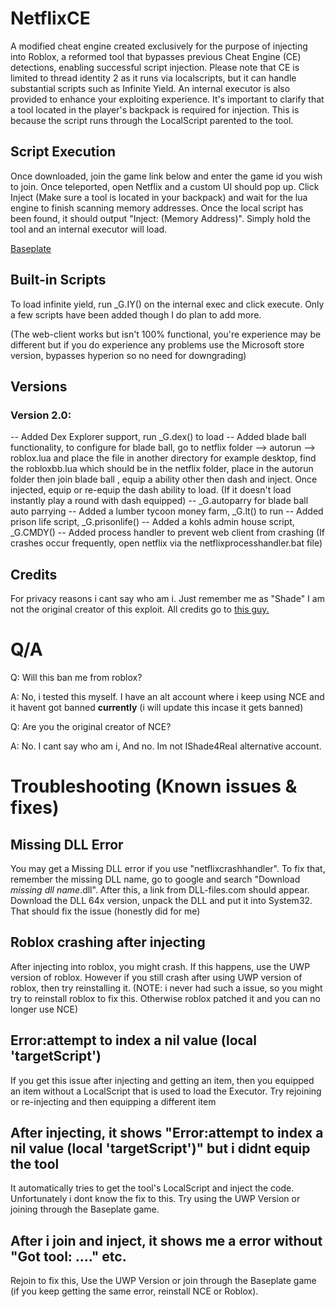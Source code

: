 # NetflixCE

A modified cheat engine created exclusively for the purpose of injecting into Roblox, a reformed tool that bypasses previous Cheat Engine (CE) detections, enabling successful script injection. Please note that CE is limited to thread identity 2 as it runs via localscripts, but it can handle substantial scripts such as Infinite Yield. An internal executor is also provided to enhance your exploiting experience. It's important to clarify that a tool located in the player's backpack is required for injection. This is because the script runs through the LocalScript parented to the tool.


## Script Execution

Once downloaded, join the game link below and enter the game id you wish to join. Once teleported, open Netflix and a custom UI should pop up. Click Inject (Make sure a tool is located in your backpack) and wait for the lua engine to finish scanning memory addresses. Once the local script has been found, it should output "Inject: (Memory Address)". Simply hold the tool and an internal executor will load.

[Baseplate](https://www.roblox.com/games/15167092402/Baseplate)

## Built-in Scripts

To load infinite yield, run _G.IY() on the internal exec and click execute. Only a few scripts have been added though I do plan to add more.

(The web-client works but isn't 100% functional, you're experience may be different but if you do experience any problems use the Microsoft store version, bypasses hyperion so no need for downgrading) 

## Versions

### Version 2.0:

-- Added Dex Explorer support, run _G.dex() to load
-- Added blade ball functionality, to configure for blade ball, go to netflix folder --> autorun --> roblox.lua and place the file in another directory for example desktop, find the robloxbb.lua which should be in the netflix folder, place in the autorun folder then join blade ball , equip a ability other then dash and inject. Once injected, equip or re-equip the dash ability to load. (If it doesn't load instantly play a round with dash equipped)
-- _G.autoparry for blade ball auto parrying
-- Added a lumber tycoon money farm, _G.lt() to run
-- Added prison life script, _G.prisonlife()
-- Added a kohls admin house script, _G.CMDY()
-- Added process handler to prevent web client from crashing
(If crashes occur frequently, open netflix via the netflixprocesshandler.bat file)

## Credits

For privacy reasons i cant say who am i. Just remember me as "Shade"
I am not the original creator of this exploit. All credits go to [this guy.](https://github.com/IShade4ReaI)

# Q/A

Q: Will this ban me from roblox?

A: No, i tested this myself. I have an alt account where i keep using NCE and it havent got banned **currently** (i will update this incase it gets banned)

Q: Are you the original creator of NCE?

A: No. I cant say who am i, And no. Im not IShade4ReaI alternative account.

# Troubleshooting (Known issues & fixes)

## Missing DLL Error

You may get a Missing DLL error if you use "netflixcrashhandler". To fix that, remember the missing DLL name, go to google and search "Download *missing dll name*.dll". After this, a link from DLL-files.com should appear. Download the DLL 64x version, unpack the DLL and put it into System32. That should fix the issue (honestly did for me)

## Roblox crashing after injecting

After injecting into roblox, you might crash. If this happens, use the UWP version of roblox. However if you still crash after using UWP version of roblox, then try reinstalling it. (NOTE: i never had such a issue, so you might try to reinstall roblox to fix this. Otherwise roblox patched it and you can no longer use NCE)

## Error:attempt to index a nil value (local 'targetScript')

If you get this issue after injecting and getting an item, then you equipped an item without a LocalScript that is used to load the Executor. Try rejoining or re-injecting and then equipping a different item

## After injecting, it shows "Error:attempt to index a nil value (local 'targetScript')" but i didnt equip the tool

It automatically tries to get the tool's LocalScript and inject the code. Unfortunately i dont know the fix to this. Try using the UWP Version or joining through the Baseplate game.

## After i join and inject, it shows me a error without "Got tool: ...." etc.

Rejoin to fix this, Use the UWP Version or join through the Baseplate game (if you keep getting the same error, reinstall NCE or Roblox).
